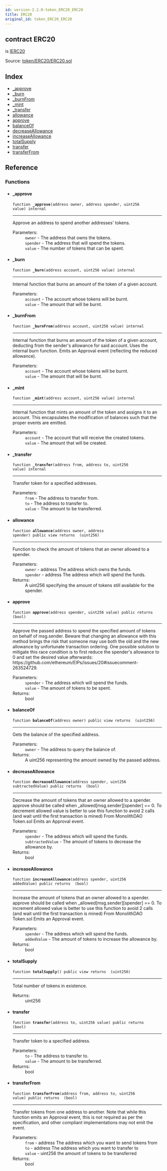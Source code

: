 ```yaml
---
id: version-2.2.0-token_ERC20_ERC20
title: ERC20
original_id: token_ERC20_ERC20
---
```


<div class="contract-doc"><div class="contract"><h2 class="contract-header"><span class="contract-kind">contract</span> ERC20</h2><p class="base-contracts"><span>is</span> <a href="token_ERC20_IERC20.html">IERC20</a></p><div class="source">Source: <a href="https://github.com/OpenZeppelin/zeppelin-solidity/blob/v2.2.0/contracts/token/ERC20/ERC20.sol" target="_blank">token/ERC20/ERC20.sol</a></div></div><div class="index"><h2>Index</h2><ul><li><a href="token_ERC20_ERC20.html#_approve">_approve</a></li><li><a href="token_ERC20_ERC20.html#_burn">_burn</a></li><li><a href="token_ERC20_ERC20.html#_burnFrom">_burnFrom</a></li><li><a href="token_ERC20_ERC20.html#_mint">_mint</a></li><li><a href="token_ERC20_ERC20.html#_transfer">_transfer</a></li><li><a href="token_ERC20_ERC20.html#allowance">allowance</a></li><li><a href="token_ERC20_ERC20.html#approve">approve</a></li><li><a href="token_ERC20_ERC20.html#balanceOf">balanceOf</a></li><li><a href="token_ERC20_ERC20.html#decreaseAllowance">decreaseAllowance</a></li><li><a href="token_ERC20_ERC20.html#increaseAllowance">increaseAllowance</a></li><li><a href="token_ERC20_ERC20.html#totalSupply">totalSupply</a></li><li><a href="token_ERC20_ERC20.html#transfer">transfer</a></li><li><a href="token_ERC20_ERC20.html#transferFrom">transferFrom</a></li></ul></div><div class="reference"><h2>Reference</h2><div class="functions"><h3>Functions</h3><ul><li><div class="item function"><span id="_approve" class="anchor-marker"></span><h4 class="name">_approve</h4><div class="body"><code class="signature">function <strong>_approve</strong><span>(address owner, address spender, uint256 value) </span><span>internal </span></code><hr/><div class="description"><p>Approve an address to spend another addresses&#x27; tokens.</p></div><dl><dt><span class="label-parameters">Parameters:</span></dt><dd><div><code>owner</code> - The address that owns the tokens.</div><div><code>spender</code> - The address that will spend the tokens.</div><div><code>value</code> - The number of tokens that can be spent.</div></dd></dl></div></div></li><li><div class="item function"><span id="_burn" class="anchor-marker"></span><h4 class="name">_burn</h4><div class="body"><code class="signature">function <strong>_burn</strong><span>(address account, uint256 value) </span><span>internal </span></code><hr/><div class="description"><p>Internal function that burns an amount of the token of a given account.</p></div><dl><dt><span class="label-parameters">Parameters:</span></dt><dd><div><code>account</code> - The account whose tokens will be burnt.</div><div><code>value</code> - The amount that will be burnt.</div></dd></dl></div></div></li><li><div class="item function"><span id="_burnFrom" class="anchor-marker"></span><h4 class="name">_burnFrom</h4><div class="body"><code class="signature">function <strong>_burnFrom</strong><span>(address account, uint256 value) </span><span>internal </span></code><hr/><div class="description"><p>Internal function that burns an amount of the token of a given account, deducting from the sender&#x27;s allowance for said account. Uses the internal burn function. Emits an Approval event (reflecting the reduced allowance).</p></div><dl><dt><span class="label-parameters">Parameters:</span></dt><dd><div><code>account</code> - The account whose tokens will be burnt.</div><div><code>value</code> - The amount that will be burnt.</div></dd></dl></div></div></li><li><div class="item function"><span id="_mint" class="anchor-marker"></span><h4 class="name">_mint</h4><div class="body"><code class="signature">function <strong>_mint</strong><span>(address account, uint256 value) </span><span>internal </span></code><hr/><div class="description"><p>Internal function that mints an amount of the token and assigns it to an account. This encapsulates the modification of balances such that the proper events are emitted.</p></div><dl><dt><span class="label-parameters">Parameters:</span></dt><dd><div><code>account</code> - The account that will receive the created tokens.</div><div><code>value</code> - The amount that will be created.</div></dd></dl></div></div></li><li><div class="item function"><span id="_transfer" class="anchor-marker"></span><h4 class="name">_transfer</h4><div class="body"><code class="signature">function <strong>_transfer</strong><span>(address from, address to, uint256 value) </span><span>internal </span></code><hr/><div class="description"><p>Transfer token for a specified addresses.</p></div><dl><dt><span class="label-parameters">Parameters:</span></dt><dd><div><code>from</code> - The address to transfer from.</div><div><code>to</code> - The address to transfer to.</div><div><code>value</code> - The amount to be transferred.</div></dd></dl></div></div></li><li><div class="item function"><span id="allowance" class="anchor-marker"></span><h4 class="name">allowance</h4><div class="body"><code class="signature">function <strong>allowance</strong><span>(address owner, address spender) </span><span>public </span><span>view </span><span>returns  (uint256) </span></code><hr/><div class="description"><p>Function to check the amount of tokens that an owner allowed to a spender.</p></div><dl><dt><span class="label-parameters">Parameters:</span></dt><dd><div><code>owner</code> - address The address which owns the funds.</div><div><code>spender</code> - address The address which will spend the funds.</div></dd><dt><span class="label-return">Returns:</span></dt><dd>A uint256 specifying the amount of tokens still available for the spender.</dd></dl></div></div></li><li><div class="item function"><span id="approve" class="anchor-marker"></span><h4 class="name">approve</h4><div class="body"><code class="signature">function <strong>approve</strong><span>(address spender, uint256 value) </span><span>public </span><span>returns  (bool) </span></code><hr/><div class="description"><p>Approve the passed address to spend the specified amount of tokens on behalf of msg.sender. Beware that changing an allowance with this method brings the risk that someone may use both the old and the new allowance by unfortunate transaction ordering. One possible solution to mitigate this race condition is to first reduce the spender&#x27;s allowance to 0 and set the desired value afterwards: https://github.com/ethereum/EIPs/issues/20#issuecomment-263524729.</p></div><dl><dt><span class="label-parameters">Parameters:</span></dt><dd><div><code>spender</code> - The address which will spend the funds.</div><div><code>value</code> - The amount of tokens to be spent.</div></dd><dt><span class="label-return">Returns:</span></dt><dd>bool</dd></dl></div></div></li><li><div class="item function"><span id="balanceOf" class="anchor-marker"></span><h4 class="name">balanceOf</h4><div class="body"><code class="signature">function <strong>balanceOf</strong><span>(address owner) </span><span>public </span><span>view </span><span>returns  (uint256) </span></code><hr/><div class="description"><p>Gets the balance of the specified address.</p></div><dl><dt><span class="label-parameters">Parameters:</span></dt><dd><div><code>owner</code> - The address to query the balance of.</div></dd><dt><span class="label-return">Returns:</span></dt><dd>A uint256 representing the amount owned by the passed address.</dd></dl></div></div></li><li><div class="item function"><span id="decreaseAllowance" class="anchor-marker"></span><h4 class="name">decreaseAllowance</h4><div class="body"><code class="signature">function <strong>decreaseAllowance</strong><span>(address spender, uint256 subtractedValue) </span><span>public </span><span>returns  (bool) </span></code><hr/><div class="description"><p>Decrease the amount of tokens that an owner allowed to a spender. approve should be called when _allowed[msg.sender][spender] == 0. To decrement allowed value is better to use this function to avoid 2 calls (and wait until the first transaction is mined) From MonolithDAO Token.sol Emits an Approval event.</p></div><dl><dt><span class="label-parameters">Parameters:</span></dt><dd><div><code>spender</code> - The address which will spend the funds.</div><div><code>subtractedValue</code> - The amount of tokens to decrease the allowance by.</div></dd><dt><span class="label-return">Returns:</span></dt><dd>bool</dd></dl></div></div></li><li><div class="item function"><span id="increaseAllowance" class="anchor-marker"></span><h4 class="name">increaseAllowance</h4><div class="body"><code class="signature">function <strong>increaseAllowance</strong><span>(address spender, uint256 addedValue) </span><span>public </span><span>returns  (bool) </span></code><hr/><div class="description"><p>Increase the amount of tokens that an owner allowed to a spender. approve should be called when _allowed[msg.sender][spender] == 0. To increment allowed value is better to use this function to avoid 2 calls (and wait until the first transaction is mined) From MonolithDAO Token.sol Emits an Approval event.</p></div><dl><dt><span class="label-parameters">Parameters:</span></dt><dd><div><code>spender</code> - The address which will spend the funds.</div><div><code>addedValue</code> - The amount of tokens to increase the allowance by.</div></dd><dt><span class="label-return">Returns:</span></dt><dd>bool</dd></dl></div></div></li><li><div class="item function"><span id="totalSupply" class="anchor-marker"></span><h4 class="name">totalSupply</h4><div class="body"><code class="signature">function <strong>totalSupply</strong><span>() </span><span>public </span><span>view </span><span>returns  (uint256) </span></code><hr/><div class="description"><p>Total number of tokens in existence.</p></div><dl><dt><span class="label-return">Returns:</span></dt><dd>uint256</dd></dl></div></div></li><li><div class="item function"><span id="transfer" class="anchor-marker"></span><h4 class="name">transfer</h4><div class="body"><code class="signature">function <strong>transfer</strong><span>(address to, uint256 value) </span><span>public </span><span>returns  (bool) </span></code><hr/><div class="description"><p>Transfer token to a specified address.</p></div><dl><dt><span class="label-parameters">Parameters:</span></dt><dd><div><code>to</code> - The address to transfer to.</div><div><code>value</code> - The amount to be transferred.</div></dd><dt><span class="label-return">Returns:</span></dt><dd>bool</dd></dl></div></div></li><li><div class="item function"><span id="transferFrom" class="anchor-marker"></span><h4 class="name">transferFrom</h4><div class="body"><code class="signature">function <strong>transferFrom</strong><span>(address from, address to, uint256 value) </span><span>public </span><span>returns  (bool) </span></code><hr/><div class="description"><p>Transfer tokens from one address to another. Note that while this function emits an Approval event, this is not required as per the specification, and other compliant implementations may not emit the event.</p></div><dl><dt><span class="label-parameters">Parameters:</span></dt><dd><div><code>from</code> - address The address which you want to send tokens from</div><div><code>to</code> - address The address which you want to transfer to</div><div><code>value</code> - uint256 the amount of tokens to be transferred</div></dd><dt><span class="label-return">Returns:</span></dt><dd>bool</dd></dl></div></div></li></ul></div></div></div>

